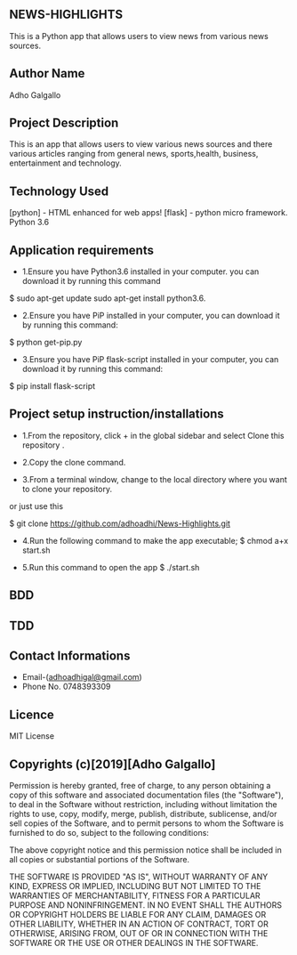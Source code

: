## NEWS-HIGHLIGHTS
This is a Python app that allows users to view news from various news sources.

## Author Name 
Adho Galgallo

## Project Description

This is an app that allows users to view various news sources and there various articles ranging from general news, sports,health, business, entertainment and technology.

## Technology Used

[python] - HTML enhanced for web apps!
[flask] - python micro framework.
Python 3.6

## Application requirements

* 1.Ensure you have Python3.6 installed in your computer. you can download it by running this command

$ sudo apt-get update sudo apt-get install python3.6.

* 2.Ensure you have PiP installed in your computer, you can download it by running this command:

$ python get-pip.py

* 3.Ensure you have PiP flask-script installed in your computer, you can download it by running this command:

$ pip install flask-script

## Project setup instruction/installations

* 1.From the repository, click + in the global sidebar and select Clone this repository .

* 2.Copy the clone command.

* 3.From a terminal window, change to the local directory where you want to clone your repository.

or just use this

$ git clone https://github.com/adhoadhi/News-Highlights.git

* 4.Run the following command to make the app executable;
$ chmod a+x start.sh

* 5.Run this command to open the app
$ ./start.sh

## BDD

## TDD



## Contact Informations
* Email-(adhoadhigal@gmail.com)
* Phone No. 0748393309

## Licence

MIT License

## Copyrights (c)[2019][Adho Galgallo]

Permission is hereby granted, free of charge, to any person obtaining a copy of this software and associated documentation files (the "Software"), to deal in the Software without restriction, including without limitation the rights to use, copy, modify, merge, publish, distribute, sublicense, and/or sell copies of the Software, and to permit persons to whom the Software is furnished to do so, subject to the following conditions:

The above copyright notice and this permission notice shall be included in all copies or substantial portions of the Software.

THE SOFTWARE IS PROVIDED "AS IS", WITHOUT WARRANTY OF ANY KIND, EXPRESS OR IMPLIED, INCLUDING BUT NOT LIMITED TO THE WARRANTIES OF MERCHANTABILITY, FITNESS FOR A PARTICULAR PURPOSE AND NONINFRINGEMENT. IN NO EVENT SHALL THE AUTHORS OR COPYRIGHT HOLDERS BE LIABLE FOR ANY CLAIM, DAMAGES OR OTHER LIABILITY, WHETHER IN AN ACTION OF CONTRACT, TORT OR OTHERWISE, ARISING FROM, OUT OF OR IN CONNECTION WITH THE SOFTWARE OR THE USE OR OTHER DEALINGS IN THE SOFTWARE.

